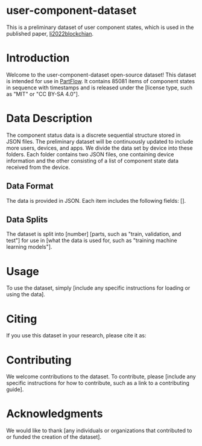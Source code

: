 # user-component-dataset

This is a preliminary dataset of user component states, which is used in the published paper, [li2022blockchian](https://ieeexplore.ieee.org/document/9951342g).

# Introduction

Welcome to the user-component-dataset open-source dataset! This dataset is intended for use in [PartFlow](https://github.com/liminghao0914/PartFlow). It contains 85081  items of component states in sequence with timestamps and is released under the [license type, such as "MIT" or "CC BY-SA 4.0"].

# Data Description

The component status data is a discrete sequential structure stored in JSON files. The preliminary dataset will be continuously updated to include more users, devices, and apps. 
We divide the data set by device into these folders. Each folder contains two JSON files, one containing device information and the other consisting of a list of component state data received from the device.

## Data Format

The data is provided in JSON. Each item includes the following fields: [].

## Data Splits

The dataset is split into [number] [parts, such as "train, validation, and test"] for use in [what the data is used for, such as "training machine learning models"].

# Usage

To use the dataset, simply [include any specific instructions for loading or using the data].

# Citing

If you use this dataset in your research, please cite it as:


# Contributing

We welcome contributions to the dataset. To contribute, please [include any specific instructions for how to contribute, such as a link to a contributing guide].

# Acknowledgments

We would like to thank [any individuals or organizations that contributed to or funded the creation of the dataset].
